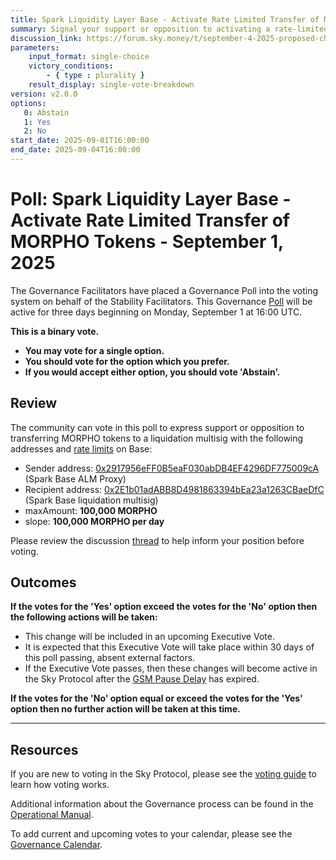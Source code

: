 ```yaml
---
title: Spark Liquidity Layer Base - Activate Rate Limited Transfer of MORPHO Tokens - September 1, 2025
summary: Signal your support or opposition to activating a rate-limited transfer of MORPHO tokens to a liquidation multisig in the Spark Liquidity Layer on Base.
discussion_link: https://forum.sky.money/t/september-4-2025-proposed-changes-to-spark-for-upcoming-spell/27102
parameters:
    input_format: single-choice
    victory_conditions:
        - { type : plurality }
    result_display: single-vote-breakdown
version: v2.0.0
options:
   0: Abstain
   1: Yes
   2: No
start_date: 2025-09-01T16:00:00
end_date: 2025-09-04T16:00:00
---
```


# Poll: Spark Liquidity Layer Base - Activate Rate Limited Transfer of MORPHO Tokens - September 1, 2025

The Governance Facilitators have placed a Governance Poll into the voting system on behalf of the Stability Facilitators. This Governance [Poll](https://sky-atlas.powerhouse.io/A.1.10.1_Operational_Weekly_Cycle/b189fa17-57a9-4d4e-9780-0ce4efd94211|0db30308) will be active for three days beginning on Monday, September 1 at 16:00 UTC.

**This is a binary vote.**

- **You may vote for a single option.**
- **You should vote for the option which you prefer.**
- **If you would accept either option, you should vote 'Abstain'.**

## Review

The community can vote in this poll to express support or opposition to transferring MORPHO tokens to a liquidation multisig with the following addresses and [rate limits](https://docs.spark.fi/dev/spark-liquidity-layer/spark-alm-controller#rate-limits) on Base:

- Sender address: [0x2917956eFF0B5eaF030abDB4EF4296DF775009cA](https://basescan.org/address/0x2917956eFF0B5eaF030abDB4EF4296DF775009cA) (Spark Base ALM Proxy)
- Recipient address: [0x2E1b01adABB8D4981863394bEa23a1263CBaeDfC](https://basescan.org/address/0x2E1b01adABB8D4981863394bEa23a1263CBaeDfC) (Spark Base liquidation multisig)
- maxAmount: **100,000 MORPHO**
- slope: **100,000 MORPHO per day**

Please review the discussion [thread](https://forum.sky.money/t/september-4-2025-proposed-changes-to-spark-for-upcoming-spell/27102) to help inform your position before voting.

## Outcomes

**If the votes for the 'Yes' option exceed the votes for the 'No' option then the following actions will be taken:**

- This change will be included in an upcoming Executive Vote.
- It is expected that this Executive Vote will take place within 30 days of this poll passing, absent external factors.
- If the Executive Vote passes, then these changes will become active in the Sky Protocol after the [GSM Pause Delay](https://sky-atlas.powerhouse.io/A.1.9.2.1_Pause_Delay/a98b8227-95f6-4711-9d8d-f52cbc6ad2d0|0db30758e055) has expired.

**If the votes for the 'No' option equal or exceed the votes for the 'Yes' option then no further action will be taken at this time.**

---

## Resources

If you are new to voting in the Sky Protocol, please see the [voting guide](https://manual.makerdao.com/governance/voting-in-makerdao/on-chain-governance) to learn how voting works.

Additional information about the Governance process can be found in the [Operational Manual](https://manual.makerdao.com).

To add current and upcoming votes to your calendar, please see the [Governance Calendar](https://manual.makerdao.com/makerdao/calendars/governance-calendar).
